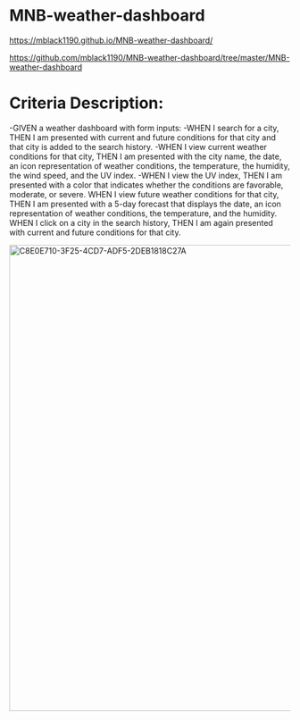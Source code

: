 # MNB-weather-dashboard

https://mblack1190.github.io/MNB-weather-dashboard/

https://github.com/mblack1190/MNB-weather-dashboard/tree/master/MNB-weather-dashboard

# Criteria Description:
-GIVEN a weather dashboard with form inputs:
-WHEN I search for a city, THEN I am presented with current and future conditions for that city and that city is added to the search history.
-WHEN I view current weather conditions for that city, THEN I am presented with the city name, the date, an icon representation of weather conditions, the temperature, the humidity, the wind speed, and the UV index.
-WHEN I view the UV index, THEN I am presented with a color that indicates whether the conditions are favorable, moderate, or severe.
WHEN I view future weather conditions for that city, THEN I am presented with a 5-day forecast that displays the date, an icon representation of weather conditions, the temperature, and the humidity.
WHEN I click on a city in the search history, THEN I am again presented with current and future conditions for that city.

<img width="835" alt="C8E0E710-3F25-4CD7-ADF5-2DEB1818C27A" src="https://user-images.githubusercontent.com/59288749/80329006-8c1b4480-8806-11ea-9582-aa8b5f3a0b93.png">
